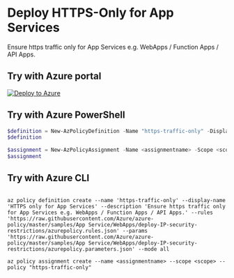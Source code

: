 # Deploy HTTPS-Only for App Services

Ensure https traffic only for App Services e.g. WebApps / Function Apps / API Apps.


## Try with Azure portal

[![Deploy to Azure](http://azuredeploy.net/deploybutton.png)](https://portal.azure.com/#blade/Microsoft_Azure_Policy/CreatePolicyDefinitionBlade/uri/https%3A%2F%2Fraw.githubusercontent.com%2FAzure%2Fazure-policy%2Fmaster%2Fsamples%2FAppServices%2FWebApps%2Fdeploy-IP-security-restrictions%2Fazurepolicy.json)

## Try with Azure PowerShell

````powershell
$definition = New-AzPolicyDefinition -Name "https-traffic-only" -DisplayName "Ensure https traffic only for App Services" -description "Ensure https traffic only for App Services e.g. WebApps / Function Apps / API Apps." -Policy 'https://raw.githubusercontent.com/Azure/azure-policy/master/samples/App Service/WebApps/deploy-IP-security-restrictions/azurepolicy.rules.json' -Parameter 'https://raw.githubusercontent.com/Azure/azure-policy/master/samples/App Service/WebApps/deploy-IP-security-restrictions/azurepolicy.parameters.json' -Mode all
$definition

$assignment = New-AzPolicyAssignment -Name <assignmentname> -Scope <scope>  -PolicyDefinition $definition
$assignment 
````

## Try with Azure CLI

````cli

az policy definition create --name 'https-traffic-only' --display-name 'HTTPS only for App Services' --description 'Ensure https traffic only for App Services e.g. WebApps / Function Apps / API Apps.' --rules 'https://raw.githubusercontent.com/Azure/azure-policy/master/samples/App Service/WebApps/deploy-IP-security-restrictions/azurepolicy.rules.json' --params 'https://raw.githubusercontent.com/Azure/azure-policy/master/samples/App Service/WebApps/deploy-IP-security-restrictions/azurepolicy.parameters.json' --mode all

az policy assignment create --name <assignmentname> --scope <scope> --policy "https-traffic-only" 
````
